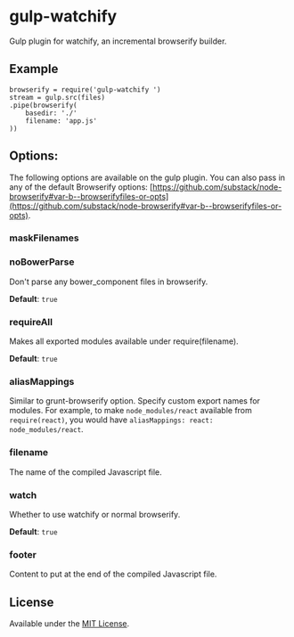gulp-watchify
==============
Gulp plugin for watchify, an incremental browserify builder.

## Example
````
browserify = require('gulp-watchify	')
stream = gulp.src(files)
.pipe(browserify(
	basedir: './'
	filename: 'app.js'
))
````

## Options:

The following options are available on the gulp plugin. You can also pass in any of the default Browserify options: [https://github.com/substack/node-browserify#var-b--browserifyfiles-or-opts](https://github.com/substack/node-browserify#var-b--browserifyfiles-or-opts).

### maskFilenames

### noBowerParse

Don't parse any bower_component files in browserify.

__Default__: `true`

### requireAll

Makes all exported modules available under require(filename).

__Default__: `true`

### aliasMappings

Similar to grunt-browserify option. Specify custom export names for modules. For example, to make   `node_modules/react` available from `require(react)`, you would have `aliasMappings: react: node_modules/react`.

### filename
The name of the compiled Javascript file.

### watch
Whether to use watchify or normal browserify.

__Default__: `true`

### footer
Content to put at the end of the compiled Javascript file.

## License
Available under the [MIT License](LICENSE.md).
